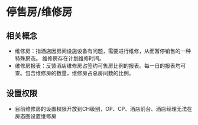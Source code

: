 # 停售房/维修房

## 相关概念

* 维修房：指酒店因房间设施设备有问题，需要进行维修，从而暂停销售的一种特殊房态。 维修房存在计划维修时间。
* 维修房报表：反馈酒店维修房占签约可售房比例的报表。每一日的报表均可查。包含维修房的数量，维修房占总房间数的比例。

## 设置权限

* 目前维修房的设置权限开放到CH级别，OP、CP、酒店前台、酒店经理无法在房态图设置维修房

